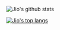 ![Jio's github stats](https://github-readme-stats.vercel.app/api?username=lockjio&count_private=true&hide=stars,issues&show_icons=true)

[![Jio's top langs](https://github-readme-stats.vercel.app/api/top-langs/?username=lockjio&hide=makefile&layout=compact)](https://github.com/lockjio/github-readme-stats)

<!--
**lockjio/lockjio** is a ✨ _special_ ✨ repository because its `README.md` (this file) appears on your GitHub profile.

Here are some ideas to get you started:

- 🔭 I’m currently working on ...
- 🌱 I’m currently learning ...
- 👯 I’m looking to collaborate on ...
- 🤔 I’m looking for help with ...
- 💬 Ask me about ...
- 📫 How to reach me: ...
- 😄 Pronouns: ...
- ⚡ Fun fact: ...
-->
